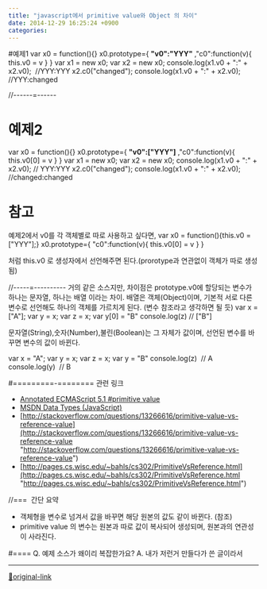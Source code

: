 ```yaml
---
title: "javascript에서 primitive value와 Object 의 차이"
date: 2014-12-29 16:25:24 +0900
categories: 
---
```

  

#예제1
var x0 = function(){}
x0.prototype={
	**"v0":"YYY"**
	,"c0":function(v){
		this.v0 = v
	}
}
var x1 = new x0;
var x2 = new x0;
console.log(x1.v0 + ":" + x2.v0);  //YYY:YYY
x2.c0("changed");
console.log(x1.v0 + ":" + x2.v0); //YYY:changed
  

//------=------
# 예제2
var x0 = function(){}
x0.prototype={
	**"v0":["YYY"]**
	,"c0":function(v){
		this.v0[0] = v
	}
}
var x1 = new x0;
var x2 = new x0;
console.log(x1.v0 + ":" + x2.v0); // YYY:YYY
x2.c0("changed");
console.log(x1.v0 + ":" + x2.v0); //changed:changed
  

# 참고
예제2에서 v0를 각 객체별로 따로 사용하고 싶다면,
var x0 = function(){this.v0 = ["YYY"];}
x0.prototype={
	"c0":function(v){
		this.v0[0] = v
	}
}

처럼 this.v0 로 생성자에서 선언해주면 된다.(prorotype과 연관없이 객체가 따로 생성됨)
  
  

//-----=----------
거의 같은 소스지만, 차이점은 prototype.v0에 할당되는 변수가 하나는 문자열, 하나는 배열 이라는 차이.
배열은 객체(Object)이며, 기본적 서로 다른 변수로 선언해도 하나의 객체를 가르치게 된다. (변수 참조라고 생각하면 될 듯)
var x = ["A"];
var y = x;
var z = x;
var y[0] = "B"
console.log(z) // ["B"]
  

문자열(String),숫자(Number),불린(Boolean)는 그 자체가 값이며, 선언된 변수를 바꾸면 변수의 값이 바뀐다.
  

var x = "A";
var y = x;
var z = x;
var y = "B"
console.log(z)  // A  
console.log(y)  // B

  

#=========-========
관련 링크


- [Annotated ECMAScript 5.1 #primitive value](http://es5.github.io/#x4.3.2 "primitive value")
- [MSDN Data Types (JavaScript)](http://msdn.microsoft.com/en-us/library/ie/7wkd9z69(v=vs.94).aspx "MSDN")
- [http://stackoverflow.com/questions/13266616/primitive-value-vs-reference-value](http://stackoverflow.com/questions/13266616/primitive-value-vs-reference-value "http://stackoverflow.com/questions/13266616/primitive-value-vs-reference-value")
- [http://pages.cs.wisc.edu/~bahls/cs302/PrimitiveVsReference.html](http://pages.cs.wisc.edu/~bahls/cs302/PrimitiveVsReference.html "http://pages.cs.wisc.edu/~bahls/cs302/PrimitiveVsReference.html")

  

//=== 
간단 요약
- 객체형을 변수로 넘겨서 값을 바꾸면 해당 원본의 값도 같이 바뀐다. (참조)
- primitive value 의 변수는 원본과 따로 값이 복사되어 생성되며, 원본과의 연관성이 사라진다.

  


#====
Q. 예제 소스가 왜이리 복잡한가요?
A. 내가 저런거 만들다가 쓴 글이라서




***
[🔗original-link](http://www.mins01.com/mh/tech/read/918)